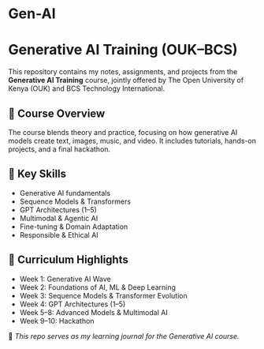 # Gen-AI

# Generative AI Training (OUK–BCS)
This repository contains my notes, assignments, and projects from the **Generative AI Training** course, jointly offered by The Open University of Kenya (OUK) and BCS Technology International.  

## 📘 Course Overview
The course blends theory and practice, focusing on how generative AI models create text, images, music, and video. It includes tutorials, hands-on projects, and a final hackathon.  

## 🧭 Key Skills
- Generative AI fundamentals  
- Sequence Models & Transformers  
- GPT Architectures (1–5)  
- Multimodal & Agentic AI  
- Fine-tuning & Domain Adaptation  
- Responsible & Ethical AI  

## 📆 Curriculum Highlights
- Week 1: Generative AI Wave  
- Week 2: Foundations of AI, ML & Deep Learning  
- Week 3: Sequence Models & Transformer Evolution  
- Week 4: GPT Architectures (1–5)  
- Week 5–8: Advanced Models & Multimodal AI  
- Week 9–10: Hackathon  

📌 *This repo serves as my learning journal for the Generative AI course.*
